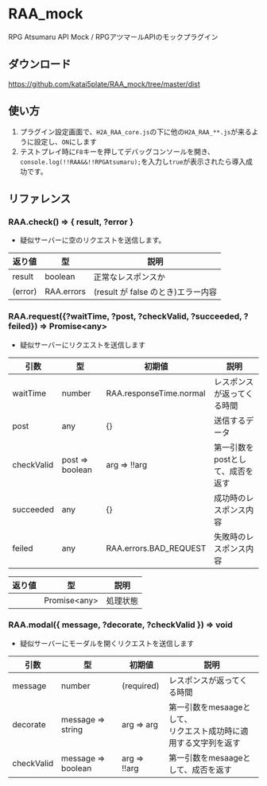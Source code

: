 # RAA_mock
RPG Atsumaru API Mock / RPGアツマールAPIのモックプラグイン

## ダウンロード
https://github.com/katai5plate/RAA_mock/tree/master/dist

## 使い方
1. プラグイン設定画面で、`H2A_RAA_core.js`の下に他の`H2A_RAA_**.js`が来るように設定し、`ON`にします
2. テストプレイ時に`F8`キーを押してデバッグコンソールを開き、`console.log(!!RAA&&!!RPGAtsumaru);`を入力し`true`が表示されたら導入成功です。

## リファレンス
### RAA.check() => { result, ?error }
- 疑似サーバーに空のリクエストを送信します。

|返り値|型|説明|
|-|-|-|
|result|boolean|正常なレスポンスか|
|(error)|RAA.errors|(result が false のとき)エラー内容|

### RAA.request({?waitTime, ?post, ?checkValid, ?succeeded, ?feiled}) => Promise\<any\>
- 疑似サーバーにリクエストを送信します

|引数|型|初期値|説明|
|-|-|-|-|
|waitTime|number|RAA.responseTime.normal|レスポンスが返ってくる時間|
|post|any|{}|送信するデータ|
|checkValid|post => boolean|arg => !!arg|第一引数をpostとして、成否を返す|
|succeeded|any|{}|成功時のレスポンス内容|
|feiled|any|RAA.errors.BAD_REQUEST|失敗時のレスポンス内容|

|返り値|型|説明|
|-|-|-|
||Promise\<any\>|処理状態|

### RAA.modal({ message, ?decorate, ?checkValid }) => void
- 疑似サーバーにモーダルを開くリクエストを送信します

|引数|型|初期値|説明|
|-|-|-|-|
|message|number|(required)|レスポンスが返ってくる時間|
|decorate|message => string|arg => arg|第一引数をmesaageとして、<br>リクエスト成功時に適用する文字列を返す|
|checkValid|message => boolean|arg => !!arg|第一引数をmesaageとして、成否を返す|

